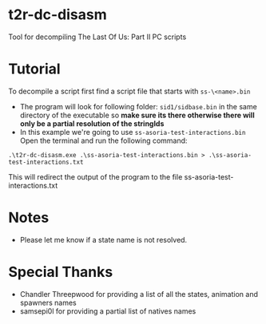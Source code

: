 # t2r-dc-disasm
Tool for decompiling The Last Of Us: Part II PC scripts

# Tutorial
To decompile a script first find a script file that starts with `ss-\<name>.bin`
- The program will look for following folder: `sid1/sidbase.bin` in the same directory of the executable so **make sure its there otherwise there will only be a partial resolution of the stringIds**
- In this example we\'re going to use `ss-asoria-test-interactions.bin`
Open the terminal and run the following command:
```
.\t2r-dc-disasm.exe .\ss-asoria-test-interactions.bin > .\ss-asoria-test-interactions.txt
```

This will redirect the output of the program to the file ss-asoria-test-interactions.txt

# Notes
- Please let me know if a state name is not resolved.

# Special Thanks
- Chandler Threepwood for providing a list of all the states, animation and spawners names
- samsepi0l for providing a partial list of natives names